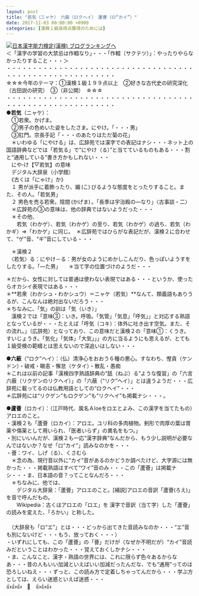 ```yaml
---
layout: post
title: "若気（ニャケ）　六蔽（ロクヘイ）　蘆薈（ロ“カイ”）"
date: 2017-11-03 00:00:00 +0900
categories: [漢検１級高得点獲得のためには]
---
```


[![](/syuusyuu9701/assets/images/若気（ニャケ）-六蔽（ロクヘイ）-蘆薈（ロ“カイ”）-br_c_3028_1.gif)](http://blog.with2.net/link.php?1659096:3028 "日本漢字能力検定(漢検) ブログランキングへ")[日本漢字能力検定(漢検) ブログランキングへ](http://blog.with2.net/link.php?1659096:3028)  
＜「漢字の学習の大禁忌は作輟なり」・・・「作輟（サクテツ）」：やったりやらなかったりすること・・・＞  
・・・・・・・・・・・・・・・・・・・・・・・・・・・・・・・・・・・・・・・・・・・・・・・・・・・・・・・・・  
☆☆☆今年のテーマ：①漢検１級１９９点以上　②好きな古代史の研究深化（古田説の研究）　③（非公開）　☆☆☆　　  
・・・・・・・・・・・・・・・・・・・・・・・・・・・・・・・・・・・・・・・・・・・・・・・・・・・・・・・・・  
●**若気**（ニャケ）：  
　①若衆。かげま。  
　②男子の色めいた姿をしたさま。にやけ。「・・・男」  
　③肛門。宗長手記「・・・のあたりはただ菊の花」  
　＊いわゆる「にやける」は、広辞苑では漢字での表記はナシ・・・ネット上の国語辞典などでは「若気る」で“にやけ（る）”と当てているものもある・・・割と“通用している”書き方かもしれない・・・  
　にや‐け【▽若気】の意味  
　デジタル大辞泉（小学館）  
　《古くは「にゃけ」か》  
　１ 男が派手に着飾ったり、媚 (こ) びるような態度をとったりすること。また、その人。「若気男」  
　２ 男色を売る若衆。陰間 (かげま) 。「長季は宇治殿の―なり」〈古事談・二〉  
　＊広辞苑の③の意味は、他の辞典ではないようだった・・・　  
　＊その他、  
　　若気（わかゲ）、若気（わかゲ）の至り、若気（わかゲ）の過ち、若気（わかギ）⇒「わかゲ」に同じ。　＊広辞苑ではひらがな表記だが、漢検２に合わせて、“ゲ”音、“ギ”音にしている・・・  
  
　＊漢検２  
　〈若気〉る：にやけ－る：男が女のようにめかしこんだり、色っぽいようすをしたりする。「―た男」　　＊当て字の位置づけのようだ・・・  
  
＊だから、女性に対しては普通は使わない表現ではある・・・というか、使ったらオカシイ表現ではある・・・  
＊**若衆（わかシュ・わかシュウ）＝ニャケ（若気）**なんて、類義語もありうるが、こんなんは絶対出ないだろう・・・  
＊ちなみに、「気」の訓は「気（いき）」  
　漢検２では「意味③：いき。呼吸。「気管」「気息」「呼気」」と対応する熟語となっているが・・・たとえば「呼気（コキ）：体外に吐き出す空気。また、その流れ。」（広辞苑）となっており、この意味だと漢検２の「意味①：くうき。すいじょうき。「気化」「気体」「大気」」」の方に当るようにも思えるが、とても１級受検の範疇とは思えないので深追いはしない・・・  
  
●**六蔽**（“ロク”ヘイ）：（仏）清浄心をおおう６種の悪心。すなわち、慳貪（ケンドン）・破戒・瞋恚・懈怠（ケタイ）・散乱・愚痴  
＊これは以前の記事「漢検四字熟語辞典の“舐（ねぶ）る”ような復習」の「六言六蔽（リクゲンのリクヘイ）」の「六蔽（“リク”ヘイ）」とは違うようだ・・・広辞苑に載ってるのは仏教用語としての“ロクヘイ”・・・  
＊広辞苑には“リクゲン”もロクゲン”も“リクヘイ”も掲載ナシ・・・。  
  
●**蘆薈**（ロカイ）：（江戸時代、属名Ａloeをロエとよみ、この漢字を当てたもの）アロエのこと。  
・漢検２も「蘆薈（ロカイ）：アロエ。ユリ科の多肉植物。剣形で肉厚の葉は胃薬や傷薬として用いられ、「医者いらず」の異名をもつ。」  
・別にいいんだが、漢検２も一応“漢字辞典”なんだから、もう少し説明が必要なんではないか？なぜ「ロ“カイ”」読みなのかを・・・  
・薈：ワイ、しげ（る）、くさむら  
　＊念の為、現行音以外に“カイ”音があるのかどうか調べたけど、大字源には無かった・・・掲載熟語はすべて“ワイ”音のみ・・・この「蘆薈」は掲載ナシ・・・ま、日本語の音？ってことなんだろ・・・  
　＊ちなみに、他では、  
　　デジタル大辞泉：「蘆薈」アロエのこと。[補説]アロエの音訳「蘆薈(ろえ)」を音で呼んだもの。  
　　Wikipedia：古くはアロエの「ロエ」を 漢字で音訳（当て字）した「蘆薈」の読みを変えた、「ろかい」と称した。  
　  
　（大辞泉も「ロ“エ”」とは・・・どっから出てきた音読みなのか・・・“エ”音も別にないけど・・・もう、放っておく・・・）  
・いずれにしても、この「蘆薈」の「薈」だけが（なぜか不明だが）“カイ”音読みだということはわかった・・・覚えておくしかナシ・・・  
・ま、こんなこと、漢字・熟語の世界には、これに限らず色々あるからなあ・・・昔の人もいい加減といえばいい加減だったんだな、でも“通用”ってのは恐ろしいねえ・・・ずっと、この読み方で定着しちゃってんだから・・・学ぶ方としては、えらい迷惑といえば迷惑・・・  
👍👍👍　🐔　👍👍👍